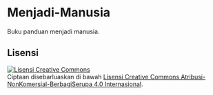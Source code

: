 # Menjadi-Manusia
Buku panduan menjadi manusia.

## Lisensi
<a rel="license" href="http://creativecommons.org/licenses/by-nc-sa/4.0/"><img alt="Lisensi Creative Commons" style="border-width:0" src="https://i.creativecommons.org/l/by-nc-sa/4.0/88x31.png" /></a><br />Ciptaan disebarluaskan di bawah <a rel="license" href="http://creativecommons.org/licenses/by-nc-sa/4.0/">Lisensi Creative Commons Atribusi-NonKomersial-BerbagiSerupa 4.0 Internasional</a>.
